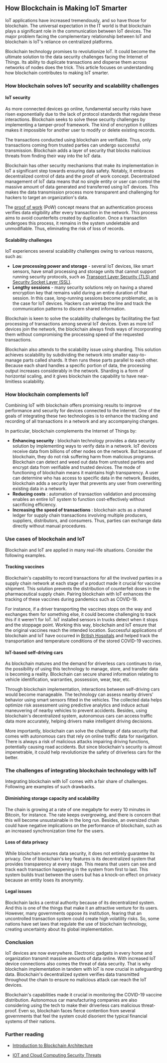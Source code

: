 ## How Blockchain is Making IoT Smarter

IoT applications have increased tremendously, and so have those for blockchain. The universal expectation in the IT world is that blockchain plays a significant role in the communication between IoT devices. The major problem facing the complementary relationship between IoT and blockchain is IoT's reliance on centralized platforms.

Blockchain technology promises to revolutionize IoT. It could become the ultimate solution to the data security challenges facing the Internet of Things. Its ability to duplicate transactions and disperse them across networks of nodes does the trick. This article focuses on understanding how blockchain contributes to making IoT smarter.

### How blockchain solves IoT security and scalability challenges

#### IoT security
As more connected devices go online, fundamental security risks have risen exponentially due to the lack of protocol standards that regulate these interactions. Blockchain seeks to solve these security challenges by implementing a tamper-proof framework. The kind of encryption it utilizes makes it impossible for another user to modify or delete existing records.

The transactions conducted using blockchain are verifiable. Thus, only transactions coming from trusted parties can undergo successful transmission. Blockchain adds a layer of security that blocks malicious threats from finding their way into the IoT data.

Blockchain has other security mechanisms that make its implementation in IoT a significant step towards ensuring data safety. Notably, it embraces decentralized control of data and the proof of work concept. Decentralized management of IoT data means that no single entity or user can control the massive amount of data generated and transferred using IoT devices. This makes the data transmission process more transparent and challenging for hackers to target an organization's data.

The [proof of work](https://www.investopedia.com/terms/p/proof-work.asp) (PoW) concept means that an authentication process verifies data eligibility after every transaction in the network. This process aims to avoid counterfeits created by duplication. Once a transaction undergoes this process, it remains in the system undeletable and unmodifiable. Thus, eliminating the risk of loss of records.

#### Scalability challenges
IoT experiences several scalability challenges owing to various reasons, such as:

- **Low processing power and storage** - several IoT devices, like smart sensors, have small processing and storage units that cannot support running security protocols, such as [Transport Layer Security (TLS) and Security Socket Layer (SSL)](https://www.section.io/engineering-education/secure-sockets-layer-transport-layer-security/).
- **Lengthy sessions** - many security solutions rely on having a shared encryption key that remains valid during an entire duration of that session. In this case, long-running sessions become problematic, as is the case for IoT devices. Hackers can wiretap the line and track the communication patterns to discern shared information.

Blockchain is keen to solve the scalability challenges by facilitating the fast processing of transactions among several IoT devices. Even as more IoT devices join the network, the blockchain always finds ways of incorporating them without compromising the processing speed of the requested transactions.

Blockchain also attends to the scalability issue using sharding. This solution achieves scalability by subdividing the network into smaller easy-to-manage parts called shards. It then runs these parts parallel to each other. Because each shard handles a specific portion of data, the processing output increases considerably in the network. Sharding is a form of horizontal scaling, and it gives blockchain the capability to have near-limitless scalability.

### How blockchain complements IoT
Combining IoT with blockchain offers promising results to improve performance and security for devices connected to the internet. One of the goals of integrating these two technologies is to enhance the tracking and recording of all transactions in a network and any accompanying changes.

In particular, blockchain complements the Internet of Things by:

- **Enhancing security** : blockchain technology provides a data security solution by implementing ways to verify data in a network. IoT devices receive data from billions of other nodes on the network. But because of blockchain, they do not risk suffering harm from malicious programs. Blockchain can detect and weed out data from untrusted parties and encrypt data from verifiable and trusted devices. The mode of functioning of blockchain means it maintains high transparency. A user can determine who has access to specific data in the network. Besides, blockchain adds a security layer that prevents any user from overwriting existing data in a network.
- **Reducing costs** : automation of transaction validation and processing enables an entire IoT system to function cost-effectively without sacrificing efficiency.
- **Increasing the speed of transactions** : blockchain acts as a shared ledger for supply chain transactions involving multiple producers, suppliers, distributors, and consumers. Thus, parties can exchange data directly without manual procedures.

### Use cases of blockchain and IoT
Blockchain and IoT are applied in many real-life situations. Consider the following examples.

#### Tracking vaccines
Blockchain's capability to record transactions for all the involved parties in a supply chain network at each stage of a product made it crucial for vaccine shipment. This solution prevents the distribution of counterfeit doses in the pharmaceutical supply chain. Pairing blockchain with IoT enhances the tracking of these vaccines during pandemics such as COVID-19.

For instance, if a driver transporting the vaccines stops on the way and exchanges them for something else, it could become challenging to track this if it weren't for IoT. IoT installed sensors in trucks detect when it stops and the stoppage point. Working this way, blockchain and IoT ensure that the original vaccines reach the intended location. Successful applications of blockchain and IoT have occurred in [British Hospitals](https://www.iotforall.com/blockchain-iot-covid-vaccine-shipments) and helped track the transportation and temperature conditions of the stored COVID-19 vaccines.

#### IoT-based self-driving cars
As blockchain matures and the demand for driverless cars continues to rise, the possibility of using this technology to manage, store, and transfer data is becoming a reality. Blockchain can secure shared information relating to vehicle identification, warranties, possession, wear, tear, etc.

Through blockchain implementation, interactions between self-driving cars would become manageable. The technology can assess nearby drivers' behavior using smart sensors fitted in the vehicles. The collected data helps optimize risk assessment using predictive analytics and induce actual maneuvering of nearby vehicles to prevent accidents. Besides, using blockchain's decentralized system, autonomous cars can access traffic data more accurately, helping drivers make intelligent driving decisions.

More importantly, blockchain can solve the challenge of data security that comes with autonomous cars that rely on online traffic data for navigation. There is always a risk of malicious attacks impairing driving functions, potentially causing road accidents. But since blockchain's security is almost impenetrable, it could help revolutionize the safety of driverless cars for the better.

### The challenges of integrating blockchain technology with IoT
Integrating blockchain with IoT comes with a fair share of challenges. Following are examples of such drawbacks.

#### Diminishing storage capacity and scalability
The chain is growing at a rate of one megabyte for every 10 minutes in Bitcoin, for instance. The rate keeps overgrowing, and there is concern that this will become unsustainable in the long run. Besides, an oversized chain could have negative implications on the performance of blockchain, such as an increased synchronization time for the users.

#### Loss of data privacy
While blockchain ensures data security, it does not entirely guarantee its privacy. One of blockchain's key features is its decentralized system that provides transparency at every stage. This means that users can see and track each transaction happening in the system from first to last. This system builds trust between the users but has a knock-on effect on privacy because an entity loses its anonymity.

#### Legal issues
Blockchain lacks a central authority because of its decentralized system. And this is one of the things that make it an attractive venture for its users. However, many governments oppose its institution, fearing that an uncontrolled transaction system could create high volatility risks. So, some nations have set laws that regulate the use of blockchain technology, creating uncertainty about its global implementation.

### Conclusion
IoT devices are now everywhere. Electronic gadgets in every home and organization transmit massive amounts of data online. With increased IoT device connections also comes the threat of data security. That is why blockchain implementation in tandem with IoT is now crucial in safeguarding data. Blockchain's decentralized system verifies data transmitted throughout the chain to ensure no malicious attack can reach the IoT devices.

Blockchain's capabilities made it crucial in monitoring the COVID-19 vaccine distribution. Autonomous car manufacturing companies are also considering using the tech to make their driverless cars malicious threat-proof. Even so, blockchain faces fierce contention from several governments that feel the system could disorient the typical financial systems of their nations.

### Further reading 
- [Introduction to Blockchain Architecture](/engineering-education/an-introduction-to-blockchain-architecture/)

- [IOT and Cloud Computing Security Threats](/engineering-education/iot-and-cloud-computing-security-threats/)